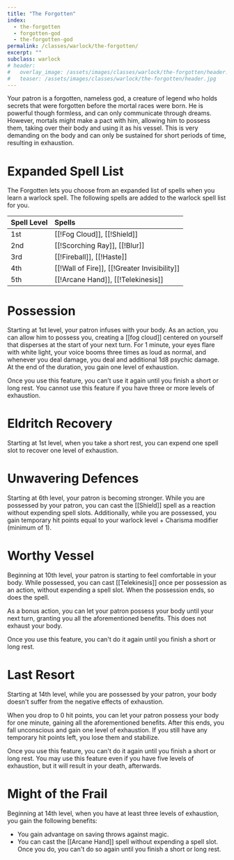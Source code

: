 ```yaml
---
title: "The Forgotten"
index:
  - the-forgotten 
  - forgotten-god
  - the-forgotten-god
permalink: /classes/warlock/the-forgotten/
excerpt: ""
subclass: warlock
# header:
#   overlay_image: /assets/images/classes/warlock/the-forgotten/header.png
#   teaser: /assets/images/classes/warlock/the-forgotten/header.jpg
---
```

Your patron is a forgotten, nameless god, a creature of legend who holds secrets that were forgotten before the mortal races were born. He is powerful though formless, and can only communicate through dreams. However, mortals might make a pact with him, allowing him to possess them, taking over their body and using it as his vessel. This is very demanding on the body and can only be sustained for short periods of time, resulting in exhaustion.

# Expanded Spell List
The Forgotten lets you choose from an expanded list of spells when you learn a warlock spell. The following spells are added to the warlock spell list for you.

| Spell Level | Spells                                         |
| :---------- | :--------------------------------------------- |
| 1st         | [[!Fog Cloud]], [[!Shield]]            |
| 2nd         | [[!Scorching Ray]], [[!Blur]]           |
| 3rd         | [[!Fireball]], [[!Haste]]                  |
| 4th         | [[!Wall of Fire]], [[!Greater Invisibility]] |
| 5th         | [[!Arcane Hand]], [[!Telekinesis]]             |

# Possession
Starting at 1st level, your patron infuses with your body. As an action, you can allow him to possess you, creating a [[fog cloud]] centered on yourself that disperses at the start of your next turn. For 1 minute, your eyes flare with white light, your voice booms three times as loud as normal, and whenever you deal damage, you deal and additional 1d8 psychic damage. At the end of the duration, you gain one level of exhaustion.

Once you use this feature, you can’t use it again until you finish a short or long rest. You cannot use this feature if you have three or more levels of exhaustion.

# Eldritch Recovery
Starting at 1st level, when you take a short rest, you can expend one spell slot to recover one level of exhaustion. 

# Unwavering Defences
Starting at 6th level, your patron is becoming stronger. While you are possessed by your patron, you can cast the [[Shield]] spell as a reaction without expending spell slots. Additionally, while you are possessed, you gain temporary hit points equal to your warlock level + Charisma modifier (minimum of 1).

# Worthy Vessel
Beginning at 10th level, your patron is starting to feel comfortable in your body. While possessed, you can cast [[Telekinesis]] once per possession as an action, without expending a spell slot. When the possession ends, so does the spell.

As a bonus action, you can let your patron possess your body until your next turn, granting you all the aforementioned benefits. This does not exhaust your body.

Once you use this feature, you can't do it again until you finish a short or long rest.

# Last Resort
Starting at 14th level, while you are possessed by your patron, your body doesn't suffer from the negative effects of exhaustion.

When you drop to 0 hit points, you can let your patron possess your body for one minute, gaining all the aforementioned benefits. After this ends, you fall unconscious and gain one level of exhaustion. If you still have any temporary hit points left, you lose them and stabilize.

Once you use this feature, you can't do it again until you finish a short or long rest. You may use this feature even if you have five levels of exhaustion, but it will result in your death, afterwards.

# Might of the Frail
Beginning at 14th level, when you have at least three levels of exhaustion, you gain the following benefits:

- You gain advantage on saving throws against magic.
- You can cast the [[Arcane Hand]] spell without expending a spell slot. Once you do, you can't do so again until you finish a short or long rest.